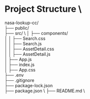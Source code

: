 # Project Structure           \

nasa-lookup-cc/               \
├── public/                   \
├── src/                      \ 
│   ├── components/           \
│   │   ├── Search.css        \
│   │   ├── Search.js         \
│   │   ├── AssetDetail.css   \
│   │   ├── AssetDetail.js    \
│   ├── App.js                \
│   ├── index.js              \
│   ├── App.css               \
├── .env                      \
├── .gitignore                \
├── package-lock.json         \
├── package.json              \ 
├── README.md                 \
